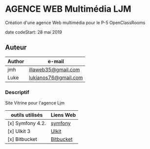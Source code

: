 # AGENCE WEB Multimédia LJM

Création d'une agence Web multimédia pour le P-5 OpenClassRooms

date codeStart: 28 mai 2019

## Auteur

 Author      | e-mail |
| -----------| ----------- |
| jmh        | illaweb35@gmail.com  |
| Luke       | lukianos76@gmail.com |

### Descriptif

Site Vitrine pour l'agence Ljm

outils utilisés | Liens Web|
|---------------|----------|
|  [x] Symfony 4.2. |[symfony](https://symfony.com)|
| [x] UIkit 3 | [UIkit](https://getuikit.com/)|
| [x] Bitbucket |[Bitbucket](https://bitbucket.org)|
